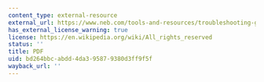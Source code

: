 ```yaml
---
content_type: external-resource
external_url: https://www.neb.com/tools-and-resources/troubleshooting-guides/troubleshooting-guide-for-cloning
has_external_license_warning: true
license: https://en.wikipedia.org/wiki/All_rights_reserved
status: ''
title: PDF
uid: bd264bbc-abdd-4da3-9587-9380d3ff9f5f
wayback_url: ''
---
```

